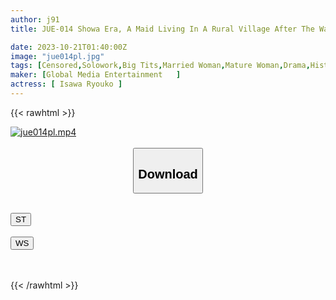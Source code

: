 ```yaml
---
author: j91
title: JUE-014 Showa Era, A Maid Living In A Rural Village After The War. The Desires Of Men Surrounding A Woman With No Relatives. The Owner Of An Evil Hot Spring Inn, The Heir Son Who Was Forced To Marry, And A Reunion With A Childhood Friend. Miki Yoshii

date: 2023-10-21T01:40:00Z
image: "jue014pl.jpg"
tags: [Censored,Solowork,Big Tits,Married Woman,Mature Woman,Drama,Historical Play	 ]
maker: [Global Media Entertainment   ]
actress: [ Isawa Ryouko ]
---
```



{{< rawhtml >}}

<div class="video" data-videoid="PqmdQkPa7kI0OLz">
    <a href="javascript:;">
        <img src="https://my.j91.asia/posts/jue014pl/jue014pl.jpg" width="WIDTH" height="HEIGHT" alt="jue014pl.mp4" loading="lazy">
    </a>
</div>

<script type="text/javascript" src="https://j91.asia/asset/on-demand-st.js"></script>

<br>
  <link rel="stylesheet" href="https://j91.asia/asset/bs5.css">
  
  <center>
  <button class="btn btn-primary" type="button" data-bs-toggle="collapse" data-bs-target=".multi-collapse" aria-expanded="false" aria-controls="multiCollapseExample1 multiCollapseExample2"><h2>Download</h2></button></center>
</p>
<div class="row">
  <div class="col">
    <div class="collapse multi-collapse" id="multiCollapseExample1">
      <div class="card card-body">
	      	      <br>
<div class="buttons">  
<a href="https://streamtape.to/v/PqmdQkPa7kI0OLz"><button class="btn-hover color-3"><i class="fa fa-download"></i> ST</button></a></div>
    </div>
  </div>
</div>
  <div class="col">
    <div class="collapse multi-collapse" id="multiCollapseExample2">
      <div class="card card-body">
	      <br>
<div class="buttons">
    <a href="https://wolfstream.tv/27fzzvbtmp6u"><button class="btn-hover color-9"><i class="fa fa-download"></i> WS</button></a></div>
<br><br>
      </div>
    </div>
  </div>
</div>

{{< /rawhtml >}}